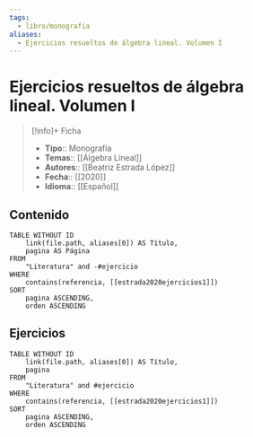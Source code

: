 ```yaml
---
tags:
  - libro/monografia
aliases:
  - Ejercicios resueltos de álgebra lineal. Volumen I
---
```

# Ejercicios resueltos de álgebra lineal. Volumen I

>[!info]+ Ficha
>- **Tipo**:: Monografía
>- **Temas**:: [[Álgebra Lineal]]
>- **Autores**:: [[Beatriz Estrada López]]
>- **Fecha**:: [[2020]]
>- **Idioma**:: [[Español]]

## Contenido
```dataview
TABLE WITHOUT ID
    link(file.path, aliases[0]) AS Título,
    pagina AS Página
FROM
    "Literatura" and -#ejercicio
WHERE
    contains(referencia, [[estrada2020ejercicios1]])
SORT
    pagina ASCENDING,
    orden ASCENDING
```

## Ejercicios
```dataview
TABLE WITHOUT ID
    link(file.path, aliases[0]) AS Título,
    pagina
FROM
    "Literatura" and #ejercicio
WHERE
    contains(referencia, [[estrada2020ejercicios1]])
SORT
    pagina ASCENDING,
    orden ASCENDING
```
